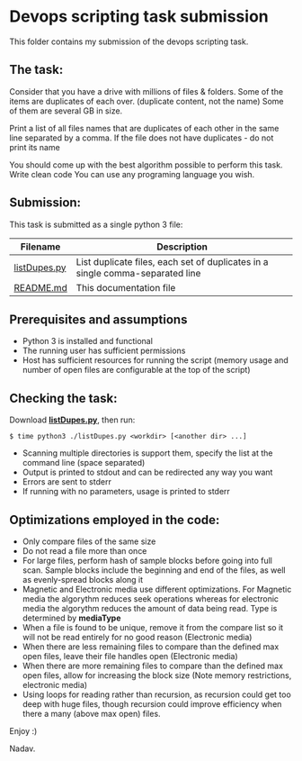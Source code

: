 # Devops scripting task submission

This folder contains my submission of the devops scripting task.

## The task:
Consider that you have a drive with millions of files & folders.
Some of the items are duplicates of each over. (duplicate content, not the name)
Some of them are several GB in size.

Print a list of all files names that are duplicates of each other in the same line separated by a comma.
If the file does not have duplicates - do not print its name 

You should come up with the best algorithm possible to perform this task.
Write clean code
You can use any programing language you wish.



## Submission:
This task is submitted as a single python 3 file:

| Filename | Description |
| ------ | ------ |
| [listDupes.py](listDupes.py) | List duplicate files, each set of duplicates in a single comma-separated line  |
| [README.md](README.md) | This documentation file |


## Prerequisites and assumptions
  - Python 3 is installed and functional
  - The running user has sufficient permissions 
  - Host has sufficient resources for running the script (memory usage and number of open files are configurable at the top of the script)

## Checking the task:
Download **[listDupes.py](listDupes.py)**, then run:

`$ time python3 ./listDupes.py <workdir> [<another dir> ...]`

- Scanning multiple directories is support them, specify the list at the command line (space separated)
- Output is printed to stdout and can be redirected any way you want
- Errors are sent to stderr
- If running with no parameters, usage is printed to stderr

## Optimizations employed in the code:

 - Only compare files of the same size
 - Do not read a file more than once
 - For large files, perform hash of sample blocks before going into full scan. Sample blocks include the beginning and end of the files, as well as evenly-spread blocks along it
 - Magnetic and Electronic media use different optimizations. For Magnetic media the algorythm reduces seek operations whereas for electronic media the algorythm reduces the amount of data being read. Type is determined by **mediaType**
  - When a file is found to be unique, remove it from the compare list so it will not be read entirely for no good reason (Electronic media)
  - When there are less remaining files to compare than the defined max open files, leave their file handles open (Electronic media)
  - When there are more remaining files to compare than the defined max open files, allow for increasing the block size (Note memory restrictions, electronic media)
  - Using loops for reading rather than recursion, as recursion could get too deep with huge files, though recursion could improve efficiency when there a many (above max open) files.



Enjoy :)

  Nadav.

